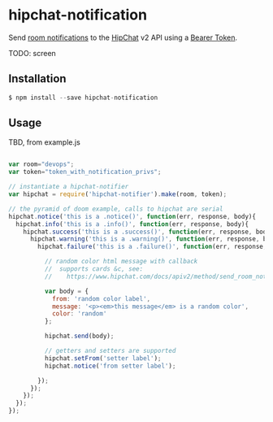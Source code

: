 hipchat-notification
====================

Send [room notifications](https://www.hipchat.com/docs/apiv2/method/send_room_notification)
to the [HipChat](https://www.hipchat.com/) v2 API using a [Bearer Token](https://www.hipchat.com/docs/apiv2/auth).

TODO: screen


## Installation

```js
$ npm install --save hipchat-notification
```


## Usage

TBD, from example.js

```js

var room="devops";
var token="token_with_notification_privs";

// instantiate a hipchat-notifier
var hipchat = require('hipchat-notifier').make(room, token);

// the pyramid of doom example, calls to hipchat are serial
hipchat.notice('this is a .notice()', function(err, response, body){
  hipchat.info('this is a .info()', function(err, response, body){
    hipchat.success('this is a .success()', function(err, response, body){
      hipchat.warning('this is a .warning()', function(err, response, body){
        hipchat.failure('this is a .failure()', function(err, response, body){

          // random color html message with callback
          //  supports cards &c, see:
          //    https://www.hipchat.com/docs/apiv2/method/send_room_notification

          var body = {
            from: 'random color label',
            message: '<p><em>this message</em> is a random color',
            color: 'random'
          };

          hipchat.send(body);

          // getters and setters are supported
          hipchat.setFrom('setter label');
          hipchat.notice('from setter label');

        });
      });
    });
  });
});

```
